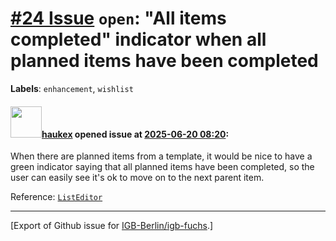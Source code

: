 # [\#24 Issue](https://github.com/IGB-Berlin/igb-fuchs/issues/24) `open`: "All items completed" indicator when all planned items have been completed
**Labels**: `enhancement`, `wishlist`


#### <img src="https://avatars.githubusercontent.com/u/4613111?u=708742f53b26cb75f2c7a93ee7a7a53abe18ec48&v=4" width="50">[haukex](https://github.com/haukex) opened issue at [2025-06-20 08:20](https://github.com/IGB-Berlin/igb-fuchs/issues/24):

When there are planned items from a template, it would be nice to have a green indicator saying that all planned items have been completed, so the user can easily see it's ok to move on to the next parent item.

Reference: [`ListEditor`](https://github.com/IGB-Berlin/igb-fuchs/blob/f48291113678ccfe4714f12935373919cb45a338/src/editors/list-edit.tsx#L316)




-------------------------------------------------------------------------------



[Export of Github issue for [IGB-Berlin/igb-fuchs](https://github.com/IGB-Berlin/igb-fuchs).]
